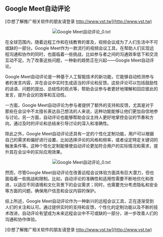 ## **Google Meet自动评论**

[😍想了解推广相关软件的朋友请登录 http://www.vst.tw](http://www.vst.tw)

 <center><img src="https://vst.tw/MP4/tuiguang/png/2.png" alt="Google Meet自动评论_0.txt"></center>

在全球范围内，随着远程工作和在线教育的普及，视频会议成为了人们生活中不可或缺的一部分。Google Meet作为一款流行的视频会议工具，在帮助人们实现远程沟通和协作的同时，也面临着一些挑战，比如参与者之间的沟通效率低下和交流互动不足。为了改善这些问题，一种新的趋势正在兴起——Google Meet自动评论。

Google Meet自动评论是一种基于人工智能技术的新功能，它能够自动检测参与者的发言内容，并在会议中实时生成适当的评论和反馈。这些评论可以包括鼓励性的话语、问题的提出、总结性的观点等，帮助会议参与者更好地理解和回应彼此的发言，提升会议的效率和互动性。

一方面，Google Meet自动评论为参与者提供了额外的支持和反馈，尤其是对于那些在会议中不太擅长表达自己想法的人来说，这种功能能够让他们更加自信地参与讨论。另一方面，自动评论也能够帮助会议主持人更好地掌控会议的节奏和方向，通过及时的评论和总结来引导讨论的深入和准确性。

除此之外，Google Meet自动评论还具有一定的个性化定制功能，用户可以根据自己的需求和偏好进行设置，比如选择评论的风格和频率，或者设定特定关键词的触发条件等。这种个性化定制能够使自动评论更加符合用户的实际情况和需求，提升其在会议中的实际应用效果。

 <center><img src="https://vst.tw/MP4/tuiguang/png/5.png" alt="Google Meet自动评论_0.txt"></center>

然而，尽管Google Meet自动评论在改善远程会议体验方面具有巨大潜力，但也面临着一些挑战和限制。比如，自动评论的准确性和适用性需要不断地优化和改进，以适应不同语境和文化背景下的会议需求；同时，也需要充分考虑隐私和安全等方面的问题，确保用户信息和会议内容的保护。

综上所述，Google Meet自动评论作为一种新兴的远程会议工具，正在逐渐受到人们的关注和认可。通过提供实时的支持和反馈，个性化的定制功能以及不断的技术改进，自动评论有望成为未来远程会议中不可或缺的一部分，进一步改善人们的沟通和协作体验。

[😍想了解推广相关软件的朋友请登录 http://www.vst.tw](http://www.vst.tw)



